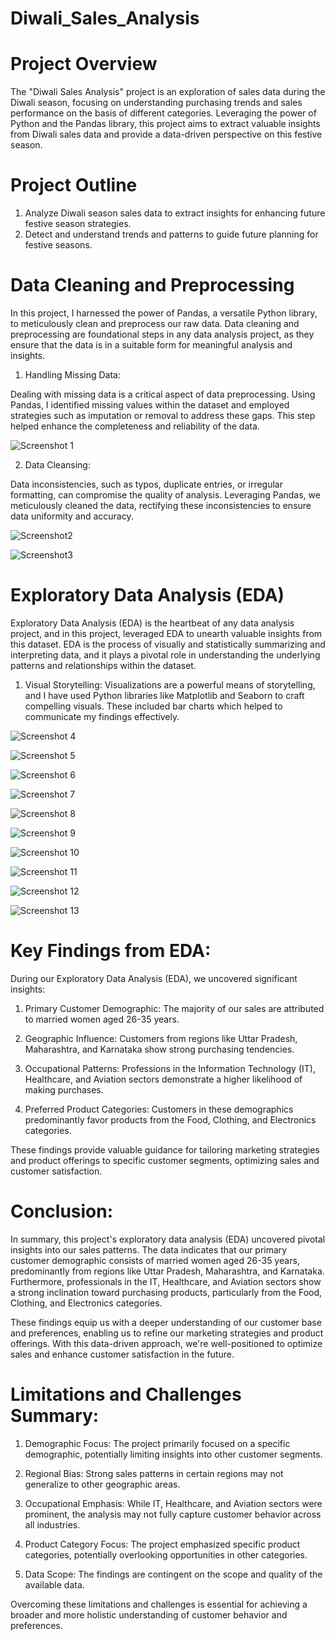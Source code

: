 # Diwali_Sales_Analysis

# Project Overview

The "Diwali Sales Analysis" project is an exploration of sales data during the Diwali season, focusing on understanding purchasing trends and sales performance on the basis of different categories. Leveraging the power of Python and the Pandas library, this project aims to extract valuable insights from Diwali sales data and provide a data-driven perspective on this festive season.

# Project Outline

1. Analyze Diwali season sales data to extract insights for enhancing future festive season strategies.
2. Detect and understand trends and patterns to guide future planning for festive seasons.

# Data Cleaning and Preprocessing

In this project, I harnessed the power of Pandas, a versatile Python library, to meticulously clean and preprocess our raw data. Data cleaning and preprocessing are foundational steps in any data analysis project, as they ensure that the data is in a suitable form for meaningful analysis and insights.


1. Handling Missing Data:

Dealing with missing data is a critical aspect of data preprocessing. Using Pandas, I identified missing values within the dataset and employed strategies such as imputation or removal to address these gaps. This step helped enhance the completeness and reliability of the data.

![Screenshot 1](PNG_Files/Screenshot1.PNG)


2. Data Cleansing:

Data inconsistencies, such as typos, duplicate entries, or irregular formatting, can compromise the quality of analysis. Leveraging Pandas, we meticulously cleaned the data, rectifying these inconsistencies to ensure data uniformity and accuracy.

![Screenshot2](PNG_Files/screenshot2.png)

![Screenshot3](PNG_Files/screenshot3.png)

# Exploratory Data Analysis (EDA)

Exploratory Data Analysis (EDA) is the heartbeat of any data analysis project, and in this project, leveraged EDA to unearth valuable insights from this dataset. EDA is the process of visually and statistically summarizing and interpreting data, and it plays a pivotal role in understanding the underlying patterns and relationships within the dataset.

1. Visual Storytelling:
Visualizations are a powerful means of storytelling, and I have used Python libraries like Matplotlib and Seaborn to craft compelling visuals. These included bar charts which helped to communicate my findings effectively.

![Screenshot 4](PNG_Files/screenshot4.png)

![Screenshot 5](PNG_Files/screenshot5.png)

![Screenshot 6](PNG_Files/screenshot6.png)

![Screenshot 7](PNG_Files/screenshot7.png)

![Screenshot 8](PNG_Files/screenshot8.png)

![Screenshot 9](PNG_Files/screenshot9.png)

![Screenshot 10](PNG_Files/screenshot10.png)

![Screenshot 11](PNG_Files/screenshot11.png)

![Screenshot 12](PNG_Files/screenshot12.png)

![Screenshot 13](PNG_Files/screenshot13.png)



# Key Findings from EDA:

During our Exploratory Data Analysis (EDA), we uncovered significant insights:

1. Primary Customer Demographic:
The majority of our sales are attributed to married women aged 26-35 years.

2. Geographic Influence:
Customers from regions like Uttar Pradesh, Maharashtra, and Karnataka show strong purchasing tendencies.

3. Occupational Patterns:
Professions in the Information Technology (IT), Healthcare, and Aviation sectors demonstrate a higher likelihood of making purchases.

4. Preferred Product Categories:
Customers in these demographics predominantly favor products from the Food, Clothing, and Electronics categories.

These findings provide valuable guidance for tailoring marketing strategies and product offerings to specific customer segments, optimizing sales and customer satisfaction.


# Conclusion:

In summary, this project's exploratory data analysis (EDA) uncovered pivotal insights into our sales patterns. The data indicates that our primary customer demographic consists of married women aged 26-35 years, predominantly from regions like Uttar Pradesh, Maharashtra, and Karnataka. Furthermore, professionals in the IT, Healthcare, and Aviation sectors show a strong inclination toward purchasing products, particularly from the Food, Clothing, and Electronics categories.

These findings equip us with a deeper understanding of our customer base and preferences, enabling us to refine our marketing strategies and product offerings. With this data-driven approach, we're well-positioned to optimize sales and enhance customer satisfaction in the future.

# Limitations and Challenges Summary:

1. Demographic Focus:
The project primarily focused on a specific demographic, potentially limiting insights into other customer segments.

2. Regional Bias:
Strong sales patterns in certain regions may not generalize to other geographic areas.

3. Occupational Emphasis:
While IT, Healthcare, and Aviation sectors were prominent, the analysis may not fully capture customer behavior across all industries.

4. Product Category Focus:
The project emphasized specific product categories, potentially overlooking opportunities in other categories.

5. Data Scope:
The findings are contingent on the scope and quality of the available data.

Overcoming these limitations and challenges is essential for achieving a broader and more holistic understanding of customer behavior and preferences.


